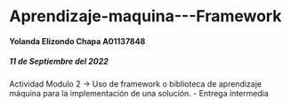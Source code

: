 # Aprendizaje-maquina---Framework
#### Yolanda Elizondo Chapa A01137848
##### 11 de Septiembre del 2022
Actividad Modulo 2 -> Uso de framework o biblioteca de aprendizaje máquina para la implementación de una solución. - Entrega intermedia
